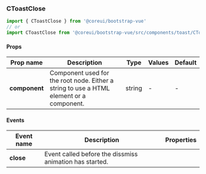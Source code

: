 ### CToastClose

```jsx
import { CToastClose } from '@coreui/bootstrap-vue'
// or
import CToastClose from '@coreui/bootstrap-vue/src/components/toast/CToastClose'
```

#### Props

| Prop name     | Description                                                                             | Type   | Values | Default |
| ------------- | --------------------------------------------------------------------------------------- | ------ | ------ | ------- |
| **component** | Component used for the root node. Either a string to use a HTML element or a component. | string | -      | -       |

#### Events

| Event name | Description                                             | Properties |
| ---------- | ------------------------------------------------------- | ---------- |
| **close**  | Event called before the dissmiss animation has started. |
